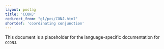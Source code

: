 ```yaml
---
layout: postag
title: 'CCONJ'
redirect_from: "gl/pos/CONJ.html"
shortdef: 'coordinating conjunction'
---
```


This document is a placeholder for the language-specific documentation
for `CCONJ`.
